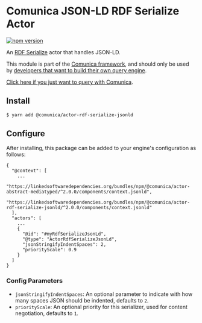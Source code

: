 # Comunica JSON-LD RDF Serialize Actor

[![npm version](https://badge.fury.io/js/%40comunica%2Factor-rdf-serialize-jsonld.svg)](https://www.npmjs.com/package/@comunica/actor-rdf-serialize-jsonld)

An [RDF Serialize](https://github.com/comunica/comunica/tree/master/packages/bus-rdf-serialize) actor that handles JSON-LD.

This module is part of the [Comunica framework](https://github.com/comunica/comunica),
and should only be used by [developers that want to build their own query engine](https://comunica.dev/docs/modify/).

[Click here if you just want to query with Comunica](https://comunica.dev/docs/query/).

## Install

```bash
$ yarn add @comunica/actor-rdf-serialize-jsonld
```

## Configure

After installing, this package can be added to your engine's configuration as follows:
```text
{
  "@context": [
    ...
    "https://linkedsoftwaredependencies.org/bundles/npm/@comunica/actor-abstract-mediatyped/^2.0.0/components/context.jsonld",
    "https://linkedsoftwaredependencies.org/bundles/npm/@comunica/actor-rdf-serialize-jsonld/^2.0.0/components/context.jsonld"  
  ],
  "actors": [
    ...
    {
      "@id": "#myRdfSerializeJsonLd",
      "@type": "ActorRdfSerializeJsonLd",
      "jsonStringifyIndentSpaces": 2,
      "priorityScale": 0.9
    }
  ]
}
```

### Config Parameters

* `jsonStringifyIndentSpaces`: An optional parameter to indicate with how many spaces JSON should be indented, defaults to `2`.
* `priorityScale`: An optional priority for this serializer, used for content negotiation, defaults to `1`.
